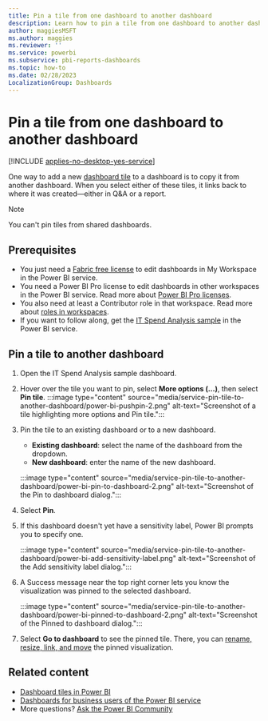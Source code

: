 ```yaml
---
title: Pin a tile from one dashboard to another dashboard
description: Learn how to pin a tile from one dashboard to another dashboard in the Power BI service using the IT Spend Analysis sample.
author: maggiesMSFT
ms.author: maggies
ms.reviewer: ''
ms.service: powerbi
ms.subservice: pbi-reports-dashboards
ms.topic: how-to
ms.date: 02/28/2023
LocalizationGroup: Dashboards
---
```

# Pin a tile from one dashboard to another dashboard

[!INCLUDE [applies-no-desktop-yes-service](../includes/applies-no-desktop-yes-service.md)]

One way to add a new [dashboard tile](../consumer/end-user-tiles.md) to a dashboard is to copy it from another dashboard. When you select either of these tiles, it links back to where it was created&mdash;either in Q&A or a report.

> [!NOTE]
> You can't pin tiles from shared dashboards.

## Prerequisites

- You just need a [Fabric free license](../consumer/end-user-features.md) to edit dashboards in My Workspace in the Power BI service.
- You need a Power BI Pro license to edit dashboards in other workspaces in the Power BI service. Read more about [Power BI Pro licenses](../fundamentals/service-self-service-signup-purchase-for-power-bi.md).
- You also need at least a Contributor role in that workspace. Read more about [roles in workspaces](../collaborate-share/service-roles-new-workspaces.md).
- If you want to follow along, get the [IT Spend Analysis sample](sample-it-spend.md#get-the-built-in-sample) in the Power BI service.

## Pin a tile to another dashboard

1. Open the IT Spend Analysis sample dashboard.
1. Hover over the tile you want to pin, select **More options (...)**, then select **Pin tile**.
    :::image type="content" source="media/service-pin-tile-to-another-dashboard/power-bi-pushpin-2.png" alt-text="Screenshot of a tile highlighting more options and Pin tile.":::
1. Pin the tile to an existing dashboard or to a new dashboard.

   * **Existing dashboard**: select the name of the dashboard from the dropdown.
   * **New dashboard**: enter the name of the new dashboard.

    :::image type="content" source="media/service-pin-tile-to-another-dashboard/power-bi-pin-to-dashboard-2.png" alt-text="Screenshot of the Pin to dashboard dialog.":::

1. Select **Pin**.

1. If this dashboard doesn't yet have a sensitivity label, Power BI prompts you to specify one.

    :::image type="content" source="media/service-pin-tile-to-another-dashboard/power-bi-add-sensitivity-label.png" alt-text="Screenshot of the Add sensitivity label dialog.":::

1. A Success message near the top right corner lets you know the visualization was pinned to the selected dashboard.

    :::image type="content" source="media/service-pin-tile-to-another-dashboard/power-bi-pinned-to-dashboard-2.png" alt-text="Screenshot of the Pinned to dashboard dialog.":::

1. Select **Go to dashboard** to see the pinned tile. There, you can [rename, resize, link, and move](service-dashboard-edit-tile.md) the pinned visualization.

## Related content

* [Dashboard tiles in Power BI](../consumer/end-user-tiles.md)  
* [Dashboards for business users of the Power BI service](../consumer/end-user-dashboards.md)  
* More questions? [Ask the Power BI Community](https://community.powerbi.com/)
